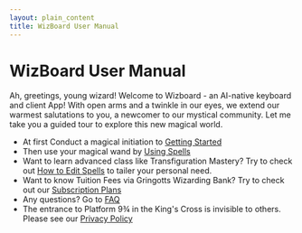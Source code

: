 ```yaml
---
layout: plain_content
title: WizBoard User Manual
---
```


# WizBoard User Manual

Ah, greetings, young wizard! Welcome to Wizboard - an AI-native keyboard and client App! With open arms and a twinkle in our eyes, we extend our warmest salutations to you, a newcomer to our mystical community. Let me take you a guided tour to explore this new magical world. 
* At first Conduct a magical initiation to [Getting Started](setup_keyboard)
* Then use your magical wand by [Using Spells](use_spells)
* Want to learn advanced class like Transfiguration Mastery? Try to check out [How to Edit Spells](edit_spells) to tailer your personal need.
* Want to know Tuition Fees via Gringotts Wizarding Bank? Try to check out our [Subscription Plans](subscriptions)
* Any questions?  Go to [FAQ](faq)
* The entrance to Platform 9¾ in the King's Cross is invisible to others. Please see our [Privacy Policy](/privacy)
